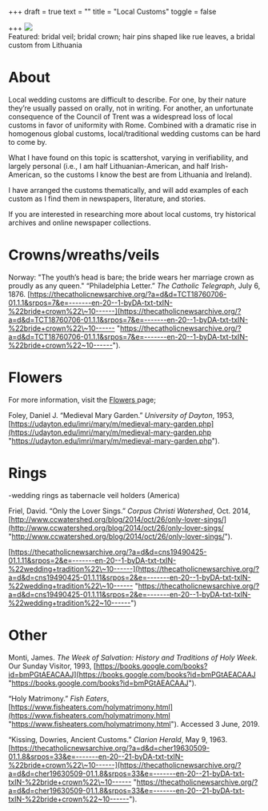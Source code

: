 +++
draft = true
text = ""
title = "Local Customs"
toggle = false

+++
![](/uploads/08740007-min.JPG)  
Featured: bridal veil; bridal crown; hair pins shaped like rue leaves, a bridal custom from Lithuania

# About

Local wedding customs are difficult to describe. For one, by their nature they’re usually passed on orally, not in writing. For another, an unfortunate consequence of the Council of Trent was a widespread loss of local customs in favor of uniformity with Rome. Combined with a dramatic rise in homogenous global customs, local/traditional wedding customs can be hard to come by.

What I have found on this topic is scattershot, varying in verifiability, and largely personal (i.e., I am half Lithuanian-American, and half Irish-American, so the customs I know the best are from Lithuania and Ireland).

I have arranged the customs thematically, and will add examples of each custom as I find them in newspapers, literature, and stories.

If you are interested in researching more about local customs, try historical archives and online newspaper collections.

# Crowns/wreaths/veils

Norway: "The youth’s head is bare; the bride wears her marriage crown as proudly as any queen." “Philadelphia Letter.” _The Catholic Telegraph_, July 6, 1876. [https://thecatholicnewsarchive.org/?a=d&d=TCT18760706-01.1.1&srpos=7&e=-------en-20--1-byDA-txt-txIN-%22bride+crown%22\~10------](https://thecatholicnewsarchive.org/?a=d&d=TCT18760706-01.1.1&srpos=7&e=-------en-20--1-byDA-txt-txIN-%22bride+crown%22\~10------ "https://thecatholicnewsarchive.org/?a=d&d=TCT18760706-01.1.1&srpos=7&e=-------en-20--1-byDA-txt-txIN-%22bride+crown%22~10------").

# Flowers

For more information, visit the [Flowers ](https://www.latinmasswedding.com/resources/flowers/)page;

Foley, Daniel J. “Medieval Mary Garden.” _University of Dayton_, 1953, [https://udayton.edu/imri/mary/m/medieval-mary-garden.php](https://udayton.edu/imri/mary/m/medieval-mary-garden.php "https://udayton.edu/imri/mary/m/medieval-mary-garden.php").

# Rings

\-wedding rings as tabernacle veil holders (America)

Friel, David. “Only the Lover Sings.” _Corpus Christi Watershed_, Oct. 2014, [http://www.ccwatershed.org/blog/2014/oct/26/only-lover-sings/](http://www.ccwatershed.org/blog/2014/oct/26/only-lover-sings/ "http://www.ccwatershed.org/blog/2014/oct/26/only-lover-sings/").

[https://thecatholicnewsarchive.org/?a=d&d=cns19490425-01.1.11&srpos=2&e=-------en-20--1-byDA-txt-txIN-%22wedding+tradition%22\~10------](https://thecatholicnewsarchive.org/?a=d&d=cns19490425-01.1.11&srpos=2&e=-------en-20--1-byDA-txt-txIN-%22wedding+tradition%22\~10------ "https://thecatholicnewsarchive.org/?a=d&d=cns19490425-01.1.11&srpos=2&e=-------en-20--1-byDA-txt-txIN-%22wedding+tradition%22~10------")

# Other

Monti, James. _The Week of Salvation: History and Traditions of Holy Week_. Our Sunday Visitor, 1993, [https://books.google.com/books?id=bmPGtAEACAAJ](https://books.google.com/books?id=bmPGtAEACAAJ "https://books.google.com/books?id=bmPGtAEACAAJ").

“Holy Matrimony.” _Fish Eaters_, [https://www.fisheaters.com/holymatrimony.html](https://www.fisheaters.com/holymatrimony.html "https://www.fisheaters.com/holymatrimony.html"). Accessed 3 June, 2019. 

“Kissing, Dowries, Ancient Customs.” _Clarion Herald_, May 9, 1963. [https://thecatholicnewsarchive.org/?a=d&d=cher19630509-01.1.8&srpos=33&e=-------en-20--21-byDA-txt-txIN-%22bride+crown%22\~10------](https://thecatholicnewsarchive.org/?a=d&d=cher19630509-01.1.8&srpos=33&e=-------en-20--21-byDA-txt-txIN-%22bride+crown%22\~10------ "https://thecatholicnewsarchive.org/?a=d&d=cher19630509-01.1.8&srpos=33&e=-------en-20--21-byDA-txt-txIN-%22bride+crown%22~10------").